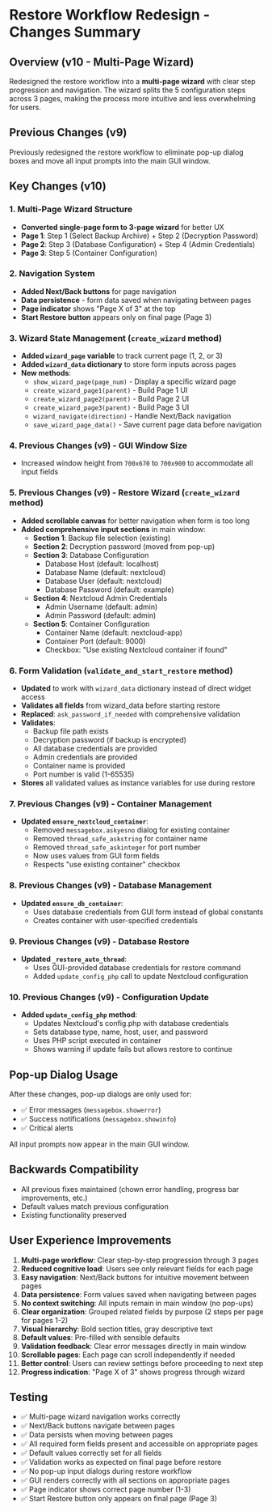 # Restore Workflow Redesign - Changes Summary

## Overview (v10 - Multi-Page Wizard)
Redesigned the restore workflow into a **multi-page wizard** with clear step progression and navigation. The wizard splits the 5 configuration steps across 3 pages, making the process more intuitive and less overwhelming for users.

## Previous Changes (v9)
Previously redesigned the restore workflow to eliminate pop-up dialog boxes and move all input prompts into the main GUI window.

## Key Changes (v10)

### 1. Multi-Page Wizard Structure
- **Converted single-page form to 3-page wizard** for better UX
- **Page 1**: Step 1 (Select Backup Archive) + Step 2 (Decryption Password)
- **Page 2**: Step 3 (Database Configuration) + Step 4 (Admin Credentials)
- **Page 3**: Step 5 (Container Configuration)

### 2. Navigation System
- **Added Next/Back buttons** for page navigation
- **Data persistence** - form data saved when navigating between pages
- **Page indicator** shows "Page X of 3" at the top
- **Start Restore button** appears only on final page (Page 3)

### 3. Wizard State Management (`create_wizard` method)
- **Added `wizard_page` variable** to track current page (1, 2, or 3)
- **Added `wizard_data` dictionary** to store form inputs across pages
- **New methods**:
  - `show_wizard_page(page_num)` - Display a specific wizard page
  - `create_wizard_page1(parent)` - Build Page 1 UI
  - `create_wizard_page2(parent)` - Build Page 2 UI
  - `create_wizard_page3(parent)` - Build Page 3 UI
  - `wizard_navigate(direction)` - Handle Next/Back navigation
  - `save_wizard_page_data()` - Save current page data before navigation

### 4. Previous Changes (v9) - GUI Window Size
- Increased window height from `700x670` to `700x900` to accommodate all input fields

### 5. Previous Changes (v9) - Restore Wizard (`create_wizard` method)
- **Added scrollable canvas** for better navigation when form is too long
- **Added comprehensive input sections** in main window:
  - **Section 1**: Backup file selection (existing)
  - **Section 2**: Decryption password (moved from pop-up)
  - **Section 3**: Database Configuration
    - Database Host (default: localhost)
    - Database Name (default: nextcloud)
    - Database User (default: nextcloud)
    - Database Password (default: example)
  - **Section 4**: Nextcloud Admin Credentials
    - Admin Username (default: admin)
    - Admin Password (default: admin)
  - **Section 5**: Container Configuration
    - Container Name (default: nextcloud-app)
    - Container Port (default: 9000)
    - Checkbox: "Use existing Nextcloud container if found"

### 6. Form Validation (`validate_and_start_restore` method)
- **Updated** to work with `wizard_data` dictionary instead of direct widget access
- **Validates all fields** from wizard_data before starting restore
- **Replaced**: `ask_password_if_needed` with comprehensive validation
- **Validates**:
  - Backup file path exists
  - Decryption password (if backup is encrypted)
  - All database credentials are provided
  - Admin credentials are provided
  - Container name is provided
  - Port number is valid (1-65535)
- **Stores** all validated values as instance variables for use during restore

### 7. Previous Changes (v9) - Container Management
- **Updated `ensure_nextcloud_container`**:
  - Removed `messagebox.askyesno` dialog for existing container
  - Removed `thread_safe_askstring` for container name
  - Removed `thread_safe_askinteger` for port number
  - Now uses values from GUI form fields
  - Respects "use existing container" checkbox

### 8. Previous Changes (v9) - Database Management
- **Updated `ensure_db_container`**:
  - Uses database credentials from GUI form instead of global constants
  - Creates container with user-specified credentials

### 9. Previous Changes (v9) - Database Restore
- **Updated `_restore_auto_thread`**:
  - Uses GUI-provided database credentials for restore command
  - Added `update_config_php` call to update Nextcloud configuration

### 10. Previous Changes (v9) - Configuration Update
- **Added `update_config_php` method**:
  - Updates Nextcloud's config.php with database credentials
  - Sets database type, name, host, user, and password
  - Uses PHP script executed in container
  - Shows warning if update fails but allows restore to continue

## Pop-up Dialog Usage
After these changes, pop-up dialogs are only used for:
- ✅ Error messages (`messagebox.showerror`)
- ✅ Success notifications (`messagebox.showinfo`)
- ✅ Critical alerts

All input prompts now appear in the main GUI window.

## Backwards Compatibility
- All previous fixes maintained (chown error handling, progress bar improvements, etc.)
- Default values match previous configuration
- Existing functionality preserved

## User Experience Improvements
1. **Multi-page workflow**: Clear step-by-step progression through 3 pages
2. **Reduced cognitive load**: Users see only relevant fields for each page
3. **Easy navigation**: Next/Back buttons for intuitive movement between pages
4. **Data persistence**: Form values saved when navigating between pages
5. **No context switching**: All inputs remain in main window (no pop-ups)
6. **Clear organization**: Grouped related fields by purpose (2 steps per page for pages 1-2)
7. **Visual hierarchy**: Bold section titles, gray descriptive text
8. **Default values**: Pre-filled with sensible defaults
9. **Validation feedback**: Clear error messages directly in main window
10. **Scrollable pages**: Each page can scroll independently if needed
11. **Better control**: Users can review settings before proceeding to next step
12. **Progress indication**: "Page X of 3" shows progress through wizard

## Testing
- ✅ Multi-page wizard navigation works correctly
- ✅ Next/Back buttons navigate between pages
- ✅ Data persists when moving between pages
- ✅ All required form fields present and accessible on appropriate pages
- ✅ Default values correctly set for all fields
- ✅ Validation works as expected on final page before restore
- ✅ No pop-up input dialogs during restore workflow
- ✅ GUI renders correctly with all sections on appropriate pages
- ✅ Page indicator shows correct page number (1-3)
- ✅ Start Restore button only appears on final page (Page 3)
